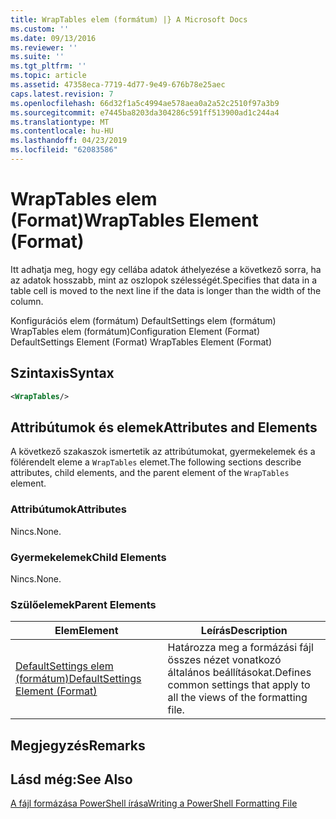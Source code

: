 ```yaml
---
title: WrapTables elem (formátum) |} A Microsoft Docs
ms.custom: ''
ms.date: 09/13/2016
ms.reviewer: ''
ms.suite: ''
ms.tgt_pltfrm: ''
ms.topic: article
ms.assetid: 47358eca-7719-4d77-9e49-676b78e25aec
caps.latest.revision: 7
ms.openlocfilehash: 66d32f1a5c4994ae578aea0a2a52c2510f97a3b9
ms.sourcegitcommit: e7445ba8203da304286c591ff513900ad1c244a4
ms.translationtype: MT
ms.contentlocale: hu-HU
ms.lasthandoff: 04/23/2019
ms.locfileid: "62083586"
---
```

# <a name="wraptables-element-format"></a><span data-ttu-id="f064c-102">WrapTables elem (Format)</span><span class="sxs-lookup"><span data-stu-id="f064c-102">WrapTables Element (Format)</span></span>

<span data-ttu-id="f064c-103">Itt adhatja meg, hogy egy cellába adatok áthelyezése a következő sorra, ha az adatok hosszabb, mint az oszlopok szélességét.</span><span class="sxs-lookup"><span data-stu-id="f064c-103">Specifies that data in a table cell is moved to the next line if the data is longer than the width of the column.</span></span>

<span data-ttu-id="f064c-104">Konfigurációs elem (formátum) DefaultSettings elem (formátum) WrapTables elem (formátum)</span><span class="sxs-lookup"><span data-stu-id="f064c-104">Configuration Element (Format) DefaultSettings Element (Format) WrapTables Element (Format)</span></span>

## <a name="syntax"></a><span data-ttu-id="f064c-105">Szintaxis</span><span class="sxs-lookup"><span data-stu-id="f064c-105">Syntax</span></span>

```xml
<WrapTables/>
```

## <a name="attributes-and-elements"></a><span data-ttu-id="f064c-106">Attribútumok és elemek</span><span class="sxs-lookup"><span data-stu-id="f064c-106">Attributes and Elements</span></span>

<span data-ttu-id="f064c-107">A következő szakaszok ismertetik az attribútumokat, gyermekelemek és a fölérendelt eleme a `WrapTables` elemet.</span><span class="sxs-lookup"><span data-stu-id="f064c-107">The following sections describe attributes, child elements, and the parent element of the `WrapTables` element.</span></span>

### <a name="attributes"></a><span data-ttu-id="f064c-108">Attribútumok</span><span class="sxs-lookup"><span data-stu-id="f064c-108">Attributes</span></span>

<span data-ttu-id="f064c-109">Nincs.</span><span class="sxs-lookup"><span data-stu-id="f064c-109">None.</span></span>

### <a name="child-elements"></a><span data-ttu-id="f064c-110">Gyermekelemek</span><span class="sxs-lookup"><span data-stu-id="f064c-110">Child Elements</span></span>

<span data-ttu-id="f064c-111">Nincs.</span><span class="sxs-lookup"><span data-stu-id="f064c-111">None.</span></span>

### <a name="parent-elements"></a><span data-ttu-id="f064c-112">Szülőelemek</span><span class="sxs-lookup"><span data-stu-id="f064c-112">Parent Elements</span></span>

|<span data-ttu-id="f064c-113">Elem</span><span class="sxs-lookup"><span data-stu-id="f064c-113">Element</span></span>|<span data-ttu-id="f064c-114">Leírás</span><span class="sxs-lookup"><span data-stu-id="f064c-114">Description</span></span>|
|-------------|-----------------|
|[<span data-ttu-id="f064c-115">DefaultSettings elem (formátum)</span><span class="sxs-lookup"><span data-stu-id="f064c-115">DefaultSettings Element (Format)</span></span>](./defaultsettings-element-format.md)|<span data-ttu-id="f064c-116">Határozza meg a formázási fájl összes nézet vonatkozó általános beállításokat.</span><span class="sxs-lookup"><span data-stu-id="f064c-116">Defines common settings that apply to all the views of the formatting file.</span></span>|

## <a name="remarks"></a><span data-ttu-id="f064c-117">Megjegyzés</span><span class="sxs-lookup"><span data-stu-id="f064c-117">Remarks</span></span>

## <a name="see-also"></a><span data-ttu-id="f064c-118">Lásd még:</span><span class="sxs-lookup"><span data-stu-id="f064c-118">See Also</span></span>

[<span data-ttu-id="f064c-119">A fájl formázása PowerShell írása</span><span class="sxs-lookup"><span data-stu-id="f064c-119">Writing a PowerShell Formatting File</span></span>](./writing-a-powershell-formatting-file.md)
